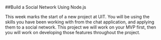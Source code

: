##Build a Social Network Using Node.js

This week marks the start of a new project at UIT. You will be using the skills you have been working with from the chat application, and applying them to a social network. This project we will work on your MVP first, then you will work on developing those features throughout the project.

